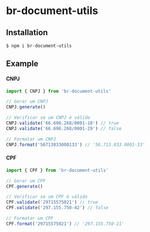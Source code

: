 # br-document-utils

## Installation
```shell
$ npm i br-document-utils
```

## Example

#### CNPJ
```typescript
import { CNPJ } from 'br-document-utils'

// Gerar um CNPJ
CNPJ.generate()

// Verificar se um CNPJ é válido
CNPJ.validate('66.696.268/0001-18') // true
CNPJ.validate('66.696.268/0001-29') // false

// Formatar um CNPJ
CNPJ.format('56713033000133') // '56.713.033.0001-33'

```

#### CPF
```typescript
import { CPF } from 'br-document-utils'

// Gerar um CPF
CPF.generate()

// Verificar se um CPF é válido
CPF.validate('29715575021') // true
CPF.validate('297.155.750-42') // false

// Formatar um CPF
CPF.format('29715575021') // '297.155.750-21'

```